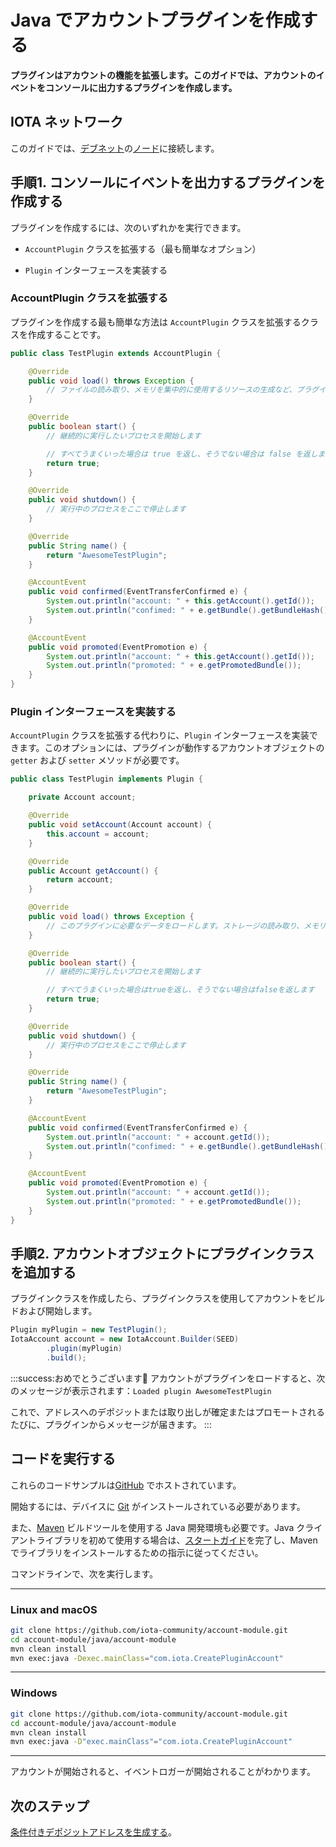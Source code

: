 # Java でアカウントプラグインを作成する
<!-- # Create an account plugin in Java -->

**プラグインはアカウントの機能を拡張します。このガイドでは、アカウントのイベントをコンソールに出力するプラグインを作成します。**
<!-- **Plugins extend the functionality of an account. In this guide, you create a plugin that prints your account's events to the console.** -->

## IOTA ネットワーク
<!-- ## IOTA network -->

このガイドでは、[デブネット](root://getting-started/0.1/network/iota-networks.md#devnet)の[ノード](root://getting-started/0.1/network/nodes.md)に接続します。
<!-- In this guide, we connect to a node on the [Devnet](root://getting-started/0.1/network/iota-networks.md#devnet). -->

## 手順1. コンソールにイベントを出力するプラグインを作成する
<!-- ## Step 1. Create a plugin that prints events to the console -->

プラグインを作成するには、次のいずれかを実行できます。
<!-- To create a plugin you can do one of the following: -->

- `AccountPlugin` クラスを拡張する（最も簡単なオプション）
<!-- - Extend the `AccountPlugin` class (easiest option) -->
- `Plugin` インターフェースを実装する
<!-- - Implement the `Plugin` interface -->

### AccountPlugin クラスを拡張する
<!-- ### Extend the AccountPlugin class -->

プラグインを作成する最も簡単な方法は `AccountPlugin` クラスを拡張するクラスを作成することです。
<!-- The easiest way to create a plugin is to create a class that extends the `AccountPlugin` class. -->

```java
public class TestPlugin extends AccountPlugin {

	@Override
	public void load() throws Exception {
		// ファイルの読み取り、メモリを集中的に使用するリソースの生成など、プラグインが必要とするデータをロードします。
	}

	@Override
	public boolean start() {
		// 継続的に実行したいプロセスを開始します

		// すべてうまくいった場合は true を返し、そうでない場合は false を返します
		return true;
	}

	@Override
	public void shutdown() {
		// 実行中のプロセスをここで停止します
	}

	@Override
	public String name() {
		return "AwesomeTestPlugin";
	}

	@AccountEvent
	public void confirmed(EventTransferConfirmed e) {
		System.out.println("account: " + this.getAccount().getId());
		System.out.println("confimed: " + e.getBundle().getBundleHash());
	}

	@AccountEvent
	public void promoted(EventPromotion e) {
		System.out.println("account: " + this.getAccount().getId());
		System.out.println("promoted: " + e.getPromotedBundle());
	}
}
```

### Plugin インターフェースを実装する
<!-- ### Implement the Plugin interface -->

`AccountPlugin` クラスを拡張する代わりに、`Plugin` インターフェースを実装できます。このオプションには、プラグインが動作するアカウントオブジェクトの `getter` および `setter` メソッドが必要です。
<!-- Instead of extending the `AccountPlugin` class, you can implement the `Plugin` interface. This option requires `getter` and `setter` methods for the account object with which the plugin will work. -->

```java
public class TestPlugin implements Plugin {

    private Account account;

    @Override
    public void setAccount(Account account) {
        this.account = account;
    }

    @Override
    public Account getAccount() {
        return account;
    }

    @Override
    public void load() throws Exception {
        // このプラグインに必要なデータをロードします。ストレージの読み取り、メモリ集約型リソースの生成などを考えてください。
    }

    @Override
    public boolean start() {
        // 継続的に実行したいプロセスを開始します

        // すべてうまくいった場合はtrueを返し、そうでない場合はfalseを返します
        return true;
    }

    @Override
    public void shutdown() {
        // 実行中のプロセスをここで停止します
    }

    @Override
    public String name() {
        return "AwesomeTestPlugin";
    }

    @AccountEvent
    public void confirmed(EventTransferConfirmed e) {
        System.out.println("account: " + account.getId());
        System.out.println("confimed: " + e.getBundle().getBundleHash());
    }

    @AccountEvent
    public void promoted(EventPromotion e) {
        System.out.println("account: " + account.getId());
        System.out.println("promoted: " + e.getPromotedBundle());
    }
}
```

## 手順2. アカウントオブジェクトにプラグインクラスを追加する
<!-- ## Step 2. Add the plugin class to your account object -->

プラグインクラスを作成したら、プラグインクラスを使用してアカウントをビルドおよび開始します。
<!-- After you've created a plugin class, build and start your account with it. -->

```java
Plugin myPlugin = new TestPlugin();
IotaAccount account = new IotaAccount.Builder(SEED)
        .plugin(myPlugin)
        .build();
```

:::success:おめでとうございます:tada:
アカウントがプラグインをロードすると、次のメッセージが表示されます：`Loaded plugin AwesomeTestPlugin`

これで、アドレスへのデポジットまたは取り出しが確定またはプロモートされるたびに、プラグインからメッセージが届きます。
:::
<!-- :::success: -->
<!-- When the account loads the plugin, you'll see the following message: `Loaded plugin AwesomeTestPlugin`. -->

<!-- Now, whenever a deposit or withdrawal is confirmed or promoted for your account, you'll receive a message from the plugin. -->
<!-- ::: -->

## コードを実行する
<!-- ## Run the code -->

これらのコードサンプルは[GitHub](https://github.com/iota-community/account-module) でホストされています。
<!-- These code samples are hosted on [GitHub](https://github.com/iota-community/account-module). -->

開始するには、デバイスに [Git](https://git-scm.com/book/en/v2/Getting-Started-Installing-Git) がインストールされている必要があります。
<!-- To get started you need [Git](https://git-scm.com/book/en/v2/Getting-Started-Installing-Git) installed on your device. -->

また、[Maven](https://maven.apache.org/download.cgi) ビルドツールを使用する Java 開発環境も必要です。Java クライアントライブラリを初めて使用する場合は、[スタートガイド](../../getting-started/java-quickstart.md)を完了し、Maven でライブラリをインストールするための指示に従ってください。
<!-- You also need a Java development environment that uses the [Maven](https://maven.apache.org/download.cgi) build tool. If this is your first time using the Java client library, complete our [getting started guide](../../getting-started/java-quickstart.md), and follow the instructions for installing the library with Maven. -->

コマンドラインで、次を実行します。
<!-- In the command-line, do the following: -->

--------------------
### Linux and macOS
```bash
git clone https://github.com/iota-community/account-module.git
cd account-module/java/account-module
mvn clean install
mvn exec:java -Dexec.mainClass="com.iota.CreatePluginAccount"
```
---
### Windows
```bash
git clone https://github.com/iota-community/account-module.git
cd account-module/java/account-module
mvn clean install
mvn exec:java -D"exec.mainClass"="com.iota.CreatePluginAccount"
```
--------------------

アカウントが開始されると、イベントロガーが開始されることがわかります。
<!-- You should see that the event logger starts when your account does. -->

## 次のステップ
<!-- ## Next steps -->

[条件付きデポジットアドレスを生成する](../java/generate-cda.md)。
<!-- [Generate a conditional deposit address](../java/generate-cda.md). -->
